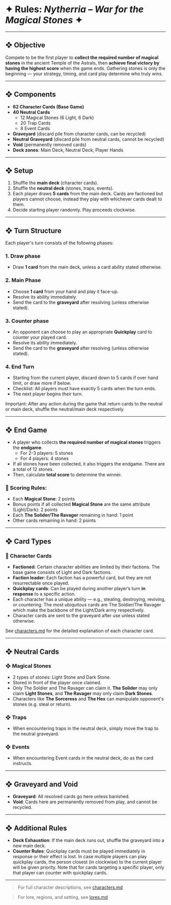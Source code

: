 # ✦ Rules: *Nytherria – War for the Magical Stones* ✦

---

## ❖ Objective

Compete to be the first player to **collect the required number of magical stones** in the ancient Temple of the Astrals, then **achieve final victory by having the highest score** when the game ends. Gathering stones is only the beginning — your strategy, timing, and card play determine who truly wins.

---

## ❖ Components

- **62 Character Cards (Base Game)**
- **40 Neutral Cards**
  - 12 Magical Stones (6 Light, 6 Dark)
  - 20 Trap Cards
  - 8 Event Cards
- **Graveyard** (discard pile from character cards, can be recycled)
- **Neutral Graveyard** (discard pile from neutral cards, cannot be recycled)
- **Void** (permanently removed cards)
- **Deck zones**: Main Deck, Neutral Deck, Player Hands

---

## ❖ Setup

1. Shuffle the **main deck** (character cards).
2. Shuffle the **neutral deck** (stones, traps, events).
3. Each player draws **5 cards** from the main deck. Cards are factioned but players cannot choose, instead they play with whichever cards dealt to them.
4. Decide starting player randomly. Play proceeds clockwise.

---

## ❖ Turn Structure

Each player's turn consists of the following phases:

### 1. **Draw phase**
- Draw **1 card** from the main deck, unless a card ability stated otherwise.

### 2. **Main Phase**
- Choose **1 card** from your hand and play it face-up.
- Resolve its ability immediately.
- Send the card to the **graveyard** after resolving (unless otherwise stated).

### 3. **Counter phase**
- An opponent can choose to play an appropriate **Quickplay** card to counter your played card.
- Resolve its ability immediately.
- Send the card to the **graveyard** after resolving (unless otherwise stated).

### 4. **End Turn**
- Starting from the current player, discard down to 5 cards if over hand limit, or draw more if below.
- Checklist: All players must have exactly 5 cards when the turn ends.
- The next player begins their turn.

Important: After any action during the game that return cards to the neutral or main deck, shuffle the neutral/main deck respectively.

---

## ❖ End Game

- A player who collects **the required number of magical stones** triggers the **endgame**.
  - For 2-3 players: 5 stones
  - For 4 players: 4 stones
- If all stones have been collected, it also triggers the endgame. There are a total of 12 stones.
- Then, calculate **total score** to determine the winner.

### 🧮 Scoring Rules:
- Each **Magical Stone**: 2 points
- Bonus points if all collected **Magical Stone** are the same attribute (Light/Dark): 2 points
- Each **The Solider/The Ravager** remaining in hand: 1 point
- Other cards remaining in hand: 2 points

---

## ❖ Card Types

### 🎴 Character Cards
- **Factioned**: Certain character abilities are limited by their factions. The base game consists of Light and Dark factions.
- **Faction leader**: Each faction has a powerful card, but they are not resurrectable once played.
- **Quickplay cards**: Can be played during another player’s turn **in response** to a specific action.
- Each character has a unique ability — e.g., stealing, destroying, reviving, or countering. The most ubiquitous cards are The Soldier/The Ravager which make the backbone of the Light/Dark army respectively.
- Character cards are sent to the graveyard after use unless stated otherwise.

See [characters.md](characters.md) for the detailed explanation of each character card.

---

## ❖ Neutral Cards

### ❖ Magical Stones

- 2 types of stones: Light Stone and Dark Stone.
- Stored in front of the player once claimed.
- Only The Soldier and The Ravager can claim it. **The Solider** may only claim **Light Stones**, and **The Ravager** may only claim **Dark Stones**.
- Characters like **The Sorceress** and **The Hex** can manipulate opponent's stones (e.g. steal or return).

### ❖ Traps

- When encountering traps in the neutral deck, simply move the trap to the neutral graveyard.

### ❖ Events

- When encountering Event cards in the neutral deck, do as the card instructs.

---

## ❖ Graveyard and Void

- **Graveyard**: All resolved cards go here unless banished.
- **Void**: Cards here are permanently removed from play, and cannot be recycled.

---

## ❖ Additional Rules

- **Deck Exhaustion**: If the main deck runs out, shuffle the graveyard into a new main deck.
- **Counter Rules**: Quickplay cards must be played immediately in response or their effect is lost. In case multiple players can play quickplay cards, the person closest (in clockwise) to the current player will be given priority. Note that for cards targeting a specific player, only that player can counter with quickplay cards.

---

> For full character descriptions, see [characters.md](characters.md)  

> For lore, regions, and setting, see [lores.md](lores.md)

